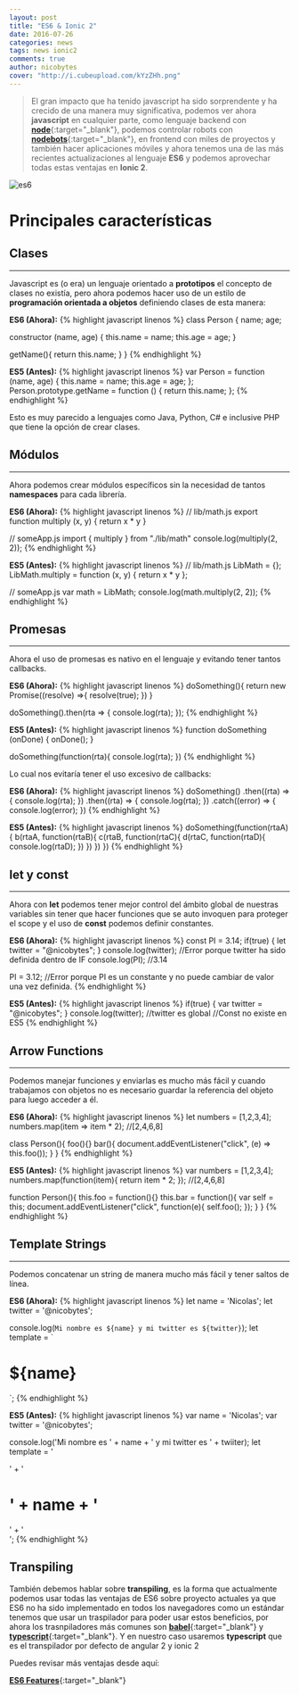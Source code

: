 ```yaml
---
layout: post
title: "ES6 & Ionic 2"
date: 2016-07-26
categories: news
tags: news ionic2
comments: true
author: nicobytes
cover: "http://i.cubeupload.com/kYzZHh.png"
---
```


> El gran impacto que ha tenido javascript ha sido sorprendente y ha crecido de una manera muy significativa, podemos ver ahora **javascript** en cualquier parte, como lenguaje backend con [**node**](https://nodejs.org/en/){:target="_blank"}, podemos controlar robots con [**nodebots**](http://nodebots.io/){:target="_blank"}, en frontend con miles de proyectos y también hacer aplicaciones móviles y ahora tenemos una de las más recientes actualizaciones al lenguaje **ES6** y podemos aprovechar todas estas ventajas en **Ionic 2**.

<img class="img-responsive" src="http://i.cubeupload.com/kYzZHh.png" alt="es6">

# Principales características 

## **Clases**
<hr/>

Javascript es (o era) un lenguaje orientado a **prototipos** el concepto de clases no existía, pero ahora podemos hacer uso de un estilo de **programación orientada a objetos** definiendo clases de esta manera:

**ES6 (Ahora):**
{% highlight javascript linenos %}
class Person {
  name;
  age;

  constructor (name, age) {
    this.name = name;
    this.age = age;
  }

  getName(){
    return this.name;
  }
}
{% endhighlight %}

**ES5 (Antes):**
{% highlight javascript linenos %}
var Person = function (name, age) {
    this.name = name;
    this.age = age;
};
Person.prototype.getName = function () {
    return this.name;
};
{% endhighlight %}

Esto es muy parecido a lenguajes como Java, Python, C# e inclusive PHP que tiene la opción de crear clases.

## **Módulos** 
<hr/>

Ahora podemos crear módulos específicos sin la necesidad de tantos **namespaces** para cada librería.

**ES6 (Ahora):**
{% highlight javascript linenos %}
//  lib/math.js
export function multiply (x, y) { return x * y }

//  someApp.js
import { multiply } from "./lib/math"
console.log(multiply(2, 2));
{% endhighlight %}

**ES5 (Antes):**
{% highlight javascript linenos %}
//  lib/math.js
LibMath = {};
LibMath.multiply = function (x, y) { return x * y };

//  someApp.js
var math = LibMath;
console.log(math.multiply(2, 2));
{% endhighlight %}

## **Promesas** 
<hr/>

Ahora el uso de promesas es nativo en el lenguaje y evitando tener tantos callbacks.

**ES6 (Ahora):**
{% highlight javascript linenos %}
doSomething(){
   return new Promise((resolve) =>{
     resolve(true);
   })
}

doSomething().then(rta => {
  console.log(rta);
});
{% endhighlight %}

**ES5 (Antes):**
{% highlight javascript linenos %}
function doSomething (onDone) {
  onDone();
}

doSomething(function(rta){
  console.log(rta);
})
{% endhighlight %}

Lo cual nos evitaría tener el uso excesivo de callbacks:

**ES6 (Ahora):**
{% highlight javascript linenos %}
doSomething()
.then((rta) => {
  console.log(rta);
})
.then((rta) => {
  console.log(rta);
})
.catch((error) => {
  console.log(error);
})
{% endhighlight %}

**ES5 (Antes):**
{% highlight javascript linenos %}
doSomething(function(rtaA){
  b(rtaA, function(rtaB){
    c(rtaB, function(rtaC){
      d(rtaC, function(rtaD){
        console.log(rtaD);
      })
    })
  })
})
{% endhighlight %}

## **let y const** 
<hr/>

Ahora con **let** podemos tener mejor control del ámbito global de nuestras variables sin tener que hacer funciones que se auto invoquen para proteger el scope y el uso de **const** podemos definir constantes.

**ES6 (Ahora):**
{% highlight javascript linenos %}
const PI = 3.14;
if(true) {
  let twitter = "@nicobytes";
}
console.log(twitter); //Error porque twitter ha sido definida dentro de IF
console.log(PI); //3.14

PI = 3.12; //Error porque PI es un constante y no puede cambiar de valor una vez definida.
{% endhighlight %}

**ES5 (Antes):**
{% highlight javascript linenos %}
if(true) {
  var twitter = "@nicobytes";
}
console.log(twitter); //twitter es global
//Const no existe en ES5
{% endhighlight %}

## **Arrow Functions** 
<hr/>

Podemos manejar funciones y enviarlas es mucho más fácil y cuando trabajamos con objetos no es necesario guardar la referencia del objeto para luego acceder a él.

**ES6 (Ahora):**
{% highlight javascript linenos %}
let numbers = [1,2,3,4];
numbers.map(item => item * 2); //[2,4,6,8]

class Person(){
  foo(){}
  bar(){
    document.addEventListener("click", (e) => this.foo());
  } 
}
{% endhighlight %}

**ES5 (Antes):**
{% highlight javascript linenos %}
var numbers = [1,2,3,4];
numbers.map(function(item){
  return item * 2;
}); //[2,4,6,8]

function Person(){
  this.foo = function(){}
  this.bar = function(){
    var self = this;
    document.addEventListener("click", function(e){
      self.foo();
    });
  }
}
{% endhighlight %}

## **Template Strings** 
<hr/>

Podemos concatenar un string de manera mucho más fácil y tener saltos de línea.

**ES6 (Ahora):**
{% highlight javascript linenos %}
let name = 'Nicolas';
let twitter = '@nicobytes';

console.log(`Mi nombre es ${name} y mi twitter es ${twitter}`);
let template = `<div>
  <h1>${name}</h1>
</div>`;
{% endhighlight %}

**ES5 (Antes):**
{% highlight javascript linenos %}
var name = 'Nicolas';
var twitter = '@nicobytes';

console.log('Mi nombre es ' + name + ' y mi twitter es ' + twiiter);
let template = '<div>' +
  '<h1>' + name  + '</h1>' +
'</div>';
{% endhighlight %}

## Transpiling

También debemos hablar sobre **transpiling**, es la forma que actualmente podemos usar todas las ventajas de ES6 sobre proyecto actuales ya que ES6 no ha sido implementado en todos los navegadores como un estándar tenemos que usar un traspilador para poder usar estos beneficios, por ahora los trasnpiladores más comunes son [**babel**](https://babeljs.io/){:target="_blank"} y [**typescript**](https://www.typescriptlang.org/){:target="_blank"}. Y en nuestro caso usaremos **typescript** que es el transpilador por defecto de angular 2 y ionic 2

Puedes revisar más ventajas desde aquí:

[**ES6 Features**](http://es6-features.org/){:target="_blank"}